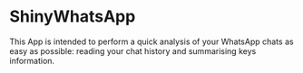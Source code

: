# ShinyWhatsApp
 This App is intended to perform a quick analysis of your WhatsApp chats as easy as possible: reading your chat history and summarising keys information.
